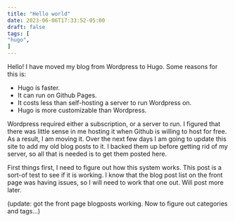 ```yaml
---
title: "Hello world"
date: 2023-06-06T17:33:52-05:00
draft: false
tags: [
"hugo",
]
---
```

Hello! I  have moved my blog from Wordpress to Hugo. Some reasons for this is:

 - Hugo is faster.
 - It can run on Github Pages.
 - It costs less than self-hosting a server to run Wordpress on.
 - Hugo is more customizable than Wordpress.

Wordpress required either a subscription, or a server to run. I figured that there was little sense in me hosting it when Github is willing to host for free. As a result, I am moving it. Over the next few days I am going to update this site to add my old blog posts to it. I backed them up before getting rid of my server, so all that is needed is to get them posted here. 

First things first, I need to figure out how this system works. This post is a sort-of test to see if it is working. I know that the blog post list on the front page was having issues, so I will need to work that one out. Will post more later.

(update: got the front page blogposts working. Now to figure out categories and tags...)